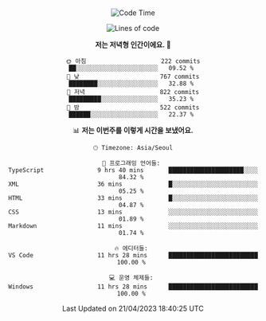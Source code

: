 <div align="center">

<br />

 <!--START_SECTION:waka-->
![Code Time](http://img.shields.io/badge/Code%20Time-484%20hrs%204%20mins-blue)

![Lines of code](https://img.shields.io/badge/%EC%A0%80%EB%8A%94%20%EC%97%AC%ED%83%9C%EA%B9%8C%EC%A7%80%20-2.8%20million%20%EC%A4%84%EC%9D%98%20%EC%BD%94%EB%93%9C%EB%A5%BC%20%EC%9E%91%EC%84%B1%ED%96%88%EC%96%B4%EC%9A%94.-blue)

**저는 저녁형 인간이에요. 🦉** 

```text
🌞 아침                     222 commits         ██░░░░░░░░░░░░░░░░░░░░░░░   09.52 % 
🌆 낮　                     767 commits         ████████░░░░░░░░░░░░░░░░░   32.88 % 
🌃 저녁                     822 commits         █████████░░░░░░░░░░░░░░░░   35.23 % 
🌙 밤　                     522 commits         ██████░░░░░░░░░░░░░░░░░░░   22.37 % 
```


📊 **저는 이번주를 이렇게 시간을 보냈어요.** 

```text
🕑︎ Timezone: Asia/Seoul

💬 프로그래밍 언어들: 
TypeScript               9 hrs 40 mins       █████████████████████░░░░   84.32 % 
XML                      36 mins             █░░░░░░░░░░░░░░░░░░░░░░░░   05.25 % 
HTML                     33 mins             █░░░░░░░░░░░░░░░░░░░░░░░░   04.87 % 
CSS                      13 mins             ░░░░░░░░░░░░░░░░░░░░░░░░░   01.89 % 
Markdown                 11 mins             ░░░░░░░░░░░░░░░░░░░░░░░░░   01.74 % 

🔥 에디터들: 
VS Code                  11 hrs 28 mins      █████████████████████████   100.00 % 

💻 운영 체제들: 
Windows                  11 hrs 28 mins      █████████████████████████   100.00 % 
```


 Last Updated on 21/04/2023 18:40:25 UTC
<!--END_SECTION:waka-->

</div>
